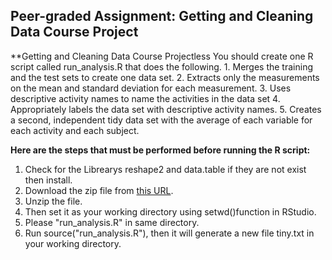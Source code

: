 ## Peer-graded Assignment: Getting and Cleaning Data Course Project

**Getting and Cleaning Data Course Projectless
You should create one R script called run_analysis.R that does the following.
	1.	Merges the training and the test sets to create one data set.
	2.	Extracts only the measurements on the mean and standard deviation for each measurement.
	3.	Uses descriptive activity names to name the activities in the data set
	4.	Appropriately labels the data set with descriptive activity names.
	5.	Creates a second, independent tidy data set with the average of each variable for each activity and each subject.

**Here are the steps that must be performed before running the R script:**

1. Check for the Librearys reshape2 and data.table if they are not exist then install. 
2. Download the zip file from [this URL](https://d396qusza40orc.cloudfront.net/getdata%2Fprojectfiles%2FUCI%20HAR%20Dataset.zip).
3. Unzip the file.
4. Then set it as your working directory using setwd()function in RStudio.
5. Please "run_analysis.R" in same directory.
5. Run source("run_analysis.R"), then it will generate a new file tiny.txt in your working directory.